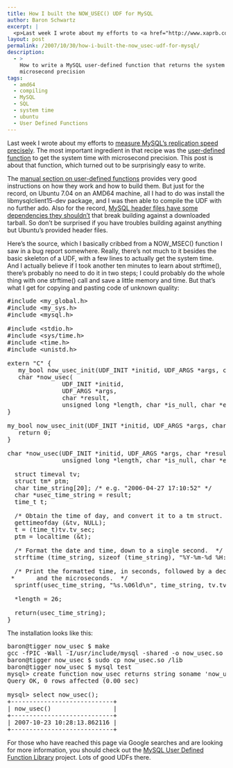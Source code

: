```yaml
---
title: How I built the NOW_USEC() UDF for MySQL
author: Baron Schwartz
excerpt: |
  <p>Last week I wrote about my efforts to <a href="http://www.xaprb.com/blog/2007/10/23/how-fast-is-mysql-replication/">measure MySQL's replication speed precisely</a>.  The most important ingredient in that recipe was the <a href="http://dev.mysql.com/doc/en/adding-functions.html">user-defined function</a> to get the system time with microsecond precision.  This post is about that function, which turned out to be surprisingly easy to write.</p>
layout: post
permalink: /2007/10/30/how-i-built-the-now_usec-udf-for-mysql/
description:
  - >
    How to write a MySQL user-defined function that returns the system time with
    microsecond precision
tags:
  - amd64
  - compiling
  - MySQL
  - SQL
  - system time
  - ubuntu
  - User Defined Functions
---
```

Last week I wrote about my efforts to [measure MySQL&#8217;s replication speed precisely][1]. The most important ingredient in that recipe was the [user-defined function][2] to get the system time with microsecond precision. This post is about that function, which turned out to be surprisingly easy to write.

The [manual section on user-defined functions][2] provides very good instructions on how they work and how to build them. But just for the record, on Ubuntu 7.04 on an AMD64 machine, all I had to do was install the libmysqlclient15-dev package, and I was then able to compile the UDF with no further ado. Also for the record, [MySQL header files have some dependencies they shouldn&#8217;t][3] that break building against a downloaded tarball. So don&#8217;t be surprised if you have troubles building against anything but Ubuntu&#8217;s provided header files.

Here&#8217;s the source, which I basically cribbed from a NOW_MSEC() function I saw in a bug report somewhere. Really, there&#8217;s not much to it besides the basic skeleton of a UDF, with a few lines to actually get the system time. And I actually believe if I took another ten minutes to learn about strftime(), there&#8217;s probably no need to do it in two steps; I could probably do the whole thing with one strftime() call and save a little memory and time. But that&#8217;s what I get for copying and pasting code of unknown quality:

<pre>#include &lt;my_global.h&gt;
#include &lt;my_sys.h&gt;
#include &lt;mysql.h&gt;

#include &lt;stdio.h&gt;
#include &lt;sys/time.h&gt;
#include &lt;time.h&gt;
#include &lt;unistd.h&gt;

extern "C" {
   my_bool now_usec_init(UDF_INIT *initid, UDF_ARGS *args, char *message);
   char *now_usec(
               UDF_INIT *initid,
               UDF_ARGS *args,
               char *result,
               unsigned long *length, char *is_null, char *error);
}

my_bool now_usec_init(UDF_INIT *initid, UDF_ARGS *args, char *message) {
   return 0;
}

char *now_usec(UDF_INIT *initid, UDF_ARGS *args, char *result,
               unsigned long *length, char *is_null, char *error) {

  struct timeval tv;
  struct tm* ptm;
  char time_string[20]; /* e.g. "2006-04-27 17:10:52" */
  char *usec_time_string = result;
  time_t t;

  /* Obtain the time of day, and convert it to a tm struct. */
  gettimeofday (&tv, NULL);
  t = (time_t)tv.tv_sec;
  ptm = localtime (&t);   

  /* Format the date and time, down to a single second.  */
  strftime (time_string, sizeof (time_string), "%Y-%m-%d %H:%M:%S", ptm);

  /* Print the formatted time, in seconds, followed by a decimal point
 *      and the microseconds.  */
  sprintf(usec_time_string, "%s.%06ld\n", time_string, tv.tv_usec);

  *length = 26;

  return(usec_time_string);
}
</pre>

The installation looks like this:

<pre>baron@tigger now_usec $ make
gcc -fPIC -Wall -I/usr/include/mysql -shared -o now_usec.so now_usec.cc
baron@tigger now_usec $ sudo cp now_usec.so /lib
baron@tigger now_usec $ mysql test
mysql> create function now_usec returns string soname 'now_usec.so';
Query OK, 0 rows affected (0.00 sec)

mysql> select now_usec();
+----------------------------+
| now_usec()                 |
+----------------------------+
| 2007-10-23 10:28:13.862116 | 
+----------------------------+</pre>

For those who have reached this page via Google searches and are looking for more information, you should check out the [MySQL User Defined Function Library][4] project. Lots of good UDFs there.

 [1]: http://www.xaprb.com/blog/2007/10/23/how-fast-is-mysql-replication/
 [2]: http://dev.mysql.com/doc/en/adding-functions.html
 [3]: http://bugs.mysql.com/bug.php?id=28456
 [4]: http://www.xcdsql.org/MySQL/UDF/